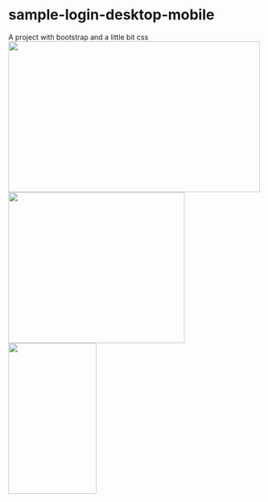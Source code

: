 # sample-login-desktop-mobile
A project with bootstrap and a little bit css
<br />
<img src="https://github.com/miveh/sample-login-desktop-mobile/assets/46049723/f2d43ef1-77eb-43b0-99cc-dbc10c20f2b9" width="500" height="300" />
<br/>
<img src="https://github.com/miveh/sample-login-desktop-mobile/assets/46049723/e8761f2d-33e6-4afe-a717-b599d38ef187" width="350" height="300" />
<br/>
<img src="https://github.com/miveh/sample-login-desktop-mobile/assets/46049723/33aeb18e-2188-4372-80cc-c3272e6a5a69" width="175" height="300" />
